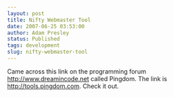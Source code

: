```yaml
---
layout: post
title: Nifty Webmaster Tool
date: 2007-06-25 03:53:00
author: Adam Presley
status: Published
tags: development
slug: nifty-webmaster-tool
---
```


Came across this link on the programming forum
<http://www.dreamincode.net> called Pingdom. The link is
<http://tools.pingdom.com>. Check it out.
